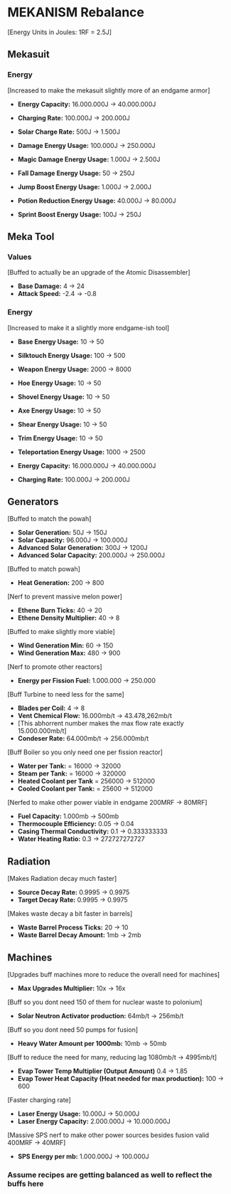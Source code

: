 # MEKANISM Rebalance

[Energy Units in Joules: 1RF = 2.5J]

## Mekasuit

### Energy

[Increased to make the mekasuit slightly more of an endgame armor]

- **Energy Capacity:** 16.000.000J -> 40.000.000J
- **Charging Rate:** 100.000J -> 200.000J
- **Solar Charge Rate:** 500J -> 1.500J


- **Damage Energy Usage:** 100.000J -> 250.000J
- **Magic Damage Energy Usage:** 1.000J -> 2.500J
- **Fall Damage Energy Usage:** 50 -> 250J


- **Jump Boost Energy Usage:** 1.000J -> 2.000J
- **Potion Reduction Energy Usage:** 40.000J -> 80.000J
- **Sprint Boost Energy Usage:** 100J -> 250J

## Meka Tool

### Values

[Buffed to actually be an upgrade of the Atomic Disassembler]

- **Base Damage:** 4 -> 24
- **Attack Speed:** -2.4 -> -0.8

### Energy

[Increased to make it a slightly more endgame-ish tool]

- **Base Energy Usage:** 10 -> 50
- **Silktouch Energy Usage:** 100 -> 500


- **Weapon Energy Usage:** 2000 -> 8000
- **Hoe Energy Usage:** 10 -> 50
- **Shovel Energy Usage:** 10 -> 50
- **Axe Energy Usage:** 10 -> 50
- **Shear Energy Usage:** 10 -> 50
- **Trim Energy Usage:** 10 -> 50
- **Teleportation Energy Usage:** 1000 -> 2500


- **Energy Capacity:** 16.000.000J -> 40.000.000J
- **Charging Rate:** 100.000J -> 200.000J

## Generators

[Buffed to match the powah]

- **Solar Generation:** 50J -> 150J
- **Solar Capacity:** 96.000J -> 100.000J
- **Advanced Solar Generation:** 300J -> 1200J
- **Advanced Solar Capacity:** 200.000J -> 250.000J

[Buffed to match powah]

- **Heat Generation:** 200 -> 800

[Nerf to prevent massive melon power]

- **Ethene Burn Ticks:** 40 -> 20
- **Ethene Density Multiplier:**  40 -> 8

[Buffed to make slightly more viable]

- **Wind Generation Min:** 60 -> 150
- **Wind Generation Max:** 480 -> 900

[Nerf to promote other reactors]

- **Energy per Fission Fuel:** 1.000.000 -> 250.000

[Buff Turbine to need less for the same]
- **Blades per Coil:** 4 -> 8
- **Vent Chemical Flow:** 16.000mb/t -> 43.478,262mb/t 
- [This abhorrent number makes the max flow rate exactly 15.000.000mb/t]
- **Condeser Rate:** 64.000mb/t -> 256.000mb/t

[Buff Boiler so you only need one per fission reactor]
- **Water per Tank:** = 16000 -> 32000
- **Steam per Tank:** = 16000 -> 320000
- **Heated Coolant per Tank** = 256000 -> 512000
- **Cooled Coolant per Tank:** = 25600 -> 512000

[Nerfed to make other power viable in endgame 200MRF -> 80MRF]

- **Fuel Capacity:** 1.000mb -> 500mb
- **Thermocouple Efficiency:** 0.05 -> 0.04
- **Casing Thermal Conductivity:** 0.1 -> 0.333333333
- **Water Heating Ratio:** 0.3 -> 272727272727

## Radiation

[Makes Radiation decay much faster]

- **Source Decay Rate:** 0.9995 -> 0.9975
- **Target Decay Rate:** 0.9995 -> 0.9975

[Makes waste decay a bit faster in barrels]

- **Waste Barrel Process Ticks:** 20 -> 10
- **Waste Barrel Decay Amount:** 1mb -> 2mb
 
## Machines

[Upgrades buff machines more to reduce the overall need for machines]

- **Max Upgrades Multiplier:** 10x -> 16x

[Buff so you dont need 150 of them for nuclear waste to polonium]

- **Solar Neutron Activator production:** 64mb/t -> 256mb/t

[Buff so you dont need 50 pumps for fusion]

- **Heavy Water Amount per 1000mb:** 10mb -> 50mb


[Buff to reduce the need for many, reducing lag 1080mb/t -> 4995mb/t]

- **Evap Tower Temp Multiplier (Output Amount)** 0.4 -> 1.85 
- **Evap Tower Heat Capacity (Heat needed for max production):** 100 -> 600

[Faster charging rate]

- **Laser Energy Usage:** 10.000J -> 50.000J
- **Laser Energy Capacity:** 2.000.000J -> 10.000.000J

[Massive SPS nerf to make other power sources besides fusion valid 400MRF -> 40MRF]

- **SPS Energy per mb:** 1.000.000J -> 100.000J

### Assume recipes are getting balanced as well to reflect the buffs here